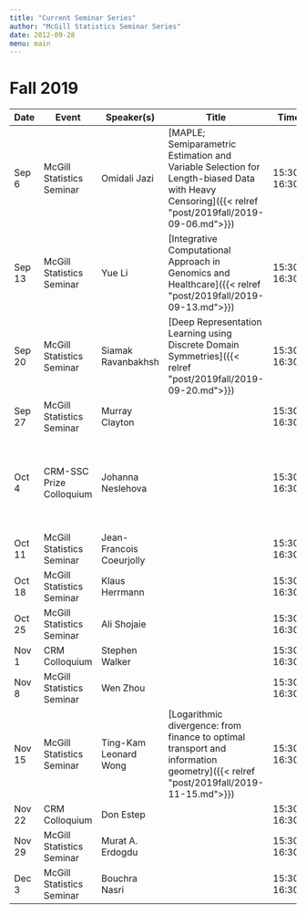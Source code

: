 ```yaml
---
title: "Current Seminar Series"
author: "McGill Statistics Seminar Series"
date: 2012-09-28
menu: main
---
```


# Fall 2019 
| Date   | Event                     | Speaker(s)         | Title                                                                                                                                              | Time        | Location                                       |
|--------|---------------------------|--------------------|----------------------------------------------------------------------------------------------------------------------------------------------------|-------------|------------------------------------------------|
| Sep 6 | McGill Statistics Seminar  | Omidali Jazi | [MAPLE; Semiparametric Estimation and Variable Selection for Length-biased Data with Heavy Censoring]({{< relref "post/2019fall/2019-09-06.md">}}) | 15:30-16:30 | BURN 1205 |
| Sep 13 | McGill Statistics Seminar  | Yue Li | [Integrative Computational Approach in Genomics and Healthcare]({{< relref "post/2019fall/2019-09-13.md">}}) | 15:30-16:30 | BURN 1205 |
| Sep 20 | McGill Statistics Seminar  | Siamak Ravanbakhsh | [Deep Representation Learning using Discrete Domain Symmetries]({{< relref "post/2019fall/2019-09-20.md">}}) | 15:30-16:30 | BURN 1205 |
| Sep 27 | McGill Statistics Seminar  | Murray Clayton |  | 15:30-16:30 | BURN 1205 |
| Oct 4 | CRM-SSC Prize Colloquium  | Johanna Neslehova |  | 15:30-16:30 | CRM, Universite de Montreal, Pavillon Andre-Aisenstadt, salle 6254 |
| Oct 11 | McGill Statistics Seminar  | Jean-Francois Coeurjolly  |  | 15:30-16:30 | BURN 1205 |
| Oct 18 | McGill Statistics Seminar  | Klaus Herrmann |  | 15:30-16:30 | BURN 1205 |
| Oct 25 | McGill Statistics Seminar  | Ali Shojaie |  | 15:30-16:30 | BURN 1205 |
| Nov 1 | CRM Colloquium  | Stephen Walker |  | 15:30-16:30 | BURN 1104 |
| Nov 8 | McGill Statistics Seminar  | Wen Zhou |  | 15:30-16:30 | BURN 1205 |
| Nov 15 | McGill Statistics Seminar  | Ting-Kam Leonard Wong | [Logarithmic divergence: from finance to optimal transport and information geometry]({{< relref "post/2019fall/2019-11-15.md">}}) | 15:30-16:30 | BURN 1205 |
| Nov 22 | CRM Colloquium  | Don Estep |  | 15:30-16:30 | BURN 1205 |
| Nov 29 | McGill Statistics Seminar  | Murat A. Erdogdu |  | 15:30-16:30 | BURN 1205 |
| Dec 3 | McGill Statistics Seminar  | Bouchra Nasri |  | 15:30-16:30 | BURN 1205 |
